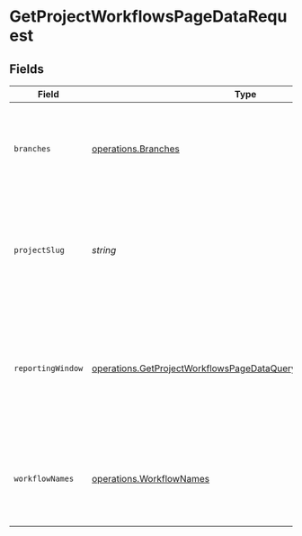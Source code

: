 # GetProjectWorkflowsPageDataRequest


## Fields

| Field                                                                                                                                                     | Type                                                                                                                                                      | Required                                                                                                                                                  | Description                                                                                                                                               |
| --------------------------------------------------------------------------------------------------------------------------------------------------------- | --------------------------------------------------------------------------------------------------------------------------------------------------------- | --------------------------------------------------------------------------------------------------------------------------------------------------------- | --------------------------------------------------------------------------------------------------------------------------------------------------------- |
| `branches`                                                                                                                                                | [operations.Branches](../../../sdk/models/operations/branches.md)                                                                                         | :heavy_minus_sign:                                                                                                                                        | The names of VCS branches to include in branch-level workflow metrics.                                                                                    |
| `projectSlug`                                                                                                                                             | *string*                                                                                                                                                  | :heavy_check_mark:                                                                                                                                        | Project slug in the form `vcs-slug/org-name/repo-name`. The `/` characters may be URL-escaped.                                                            |
| `reportingWindow`                                                                                                                                         | [operations.GetProjectWorkflowsPageDataQueryParamReportingWindow](../../../sdk/models/operations/getprojectworkflowspagedataqueryparamreportingwindow.md) | :heavy_minus_sign:                                                                                                                                        | The time window used to calculate summary metrics. If not provided, defaults to last-90-days                                                              |
| `workflowNames`                                                                                                                                           | [operations.WorkflowNames](../../../sdk/models/operations/workflownames.md)                                                                               | :heavy_minus_sign:                                                                                                                                        | The names of workflows to include in workflow-level metrics.                                                                                              |